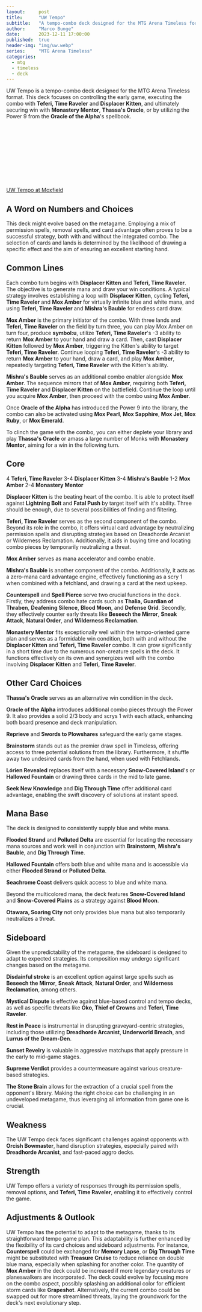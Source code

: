 ```yaml
---
layout:     post
title:      "UW Tempo"
subtitle:   "A tempo-combo deck designed for the MTG Arena Timeless format."
author:     "Marco Bunge"
date:       2023-12-11 17:00:00
published:  true
header-img: "img/uw.webp"
series:     "MTG Arena Timeless"
categories:
  - mtg
  - timeless
  - deck
---
```


UW Tempo is a tempo-combo deck designed for the MTG Arena Timeless format. This deck focuses on controlling the early game, executing the combo with **Teferi, Time Raveler** and **Displacer Kitten**, and ultimately securing win with **Monastery Mentor**, **Thassa's Oracle**, or by utilizing the Power 9 from the **Oracle of the Alpha**'s spellbook.

<iframe data-moxfield-src="https://www.moxfield.com/embed/2zVccpDUd0SoP1FsHocV8Q" id="moxfield-frame-1" frameBorder="0" width="700px" onload="moxfieldOnLoad(event)"></iframe>

<a class="btn btn-link" href="https://www.moxfield.com/embed/2zVccpDUd0SoP1FsHocV8Q" data-moxfield>UW Tempo at Moxfield</a>

## A Word on Numbers and Choices

This deck might evolve based on the metagame. Employing a mix of permission spells, removal spells, and card advantage often proves to be a successful strategy, both with and without the integrated combo. The selection of cards and lands is determined by the likelihood of drawing a specific effect and the aim of ensuring an excellent starting hand.

## Common Lines

Each combo turn begins with **Displacer Kitten** and **Teferi, Time Raveler**. The objective is to generate mana and draw your win conditions. A typical strategy involves establishing a loop with **Displacer Kitten**, cycling **Teferi, Time Raveler** and **Mox Amber** for virtually infinite blue and white mana, and using **Teferi, Time Raveler** and **Mishra's Bauble** for endless card draw.

**Mox Amber** is the primary initiator of the combo. With three lands and **Teferi, Time Raveler** on the field by turn three, you can play Mox Amber on turn four, produce **symbol:u**, utilize **Teferi, Time Raveler**'s -3 ability to return **Mox Amber** to your hand and draw a card. Then, cast **Displacer Kitten** followed by **Mox Amber**, triggering the Kitten's ability to target **Teferi, Time Raveler**. Continue looping **Teferi, Time Raveler**'s -3 ability to return **Mox Amber** to your hand, draw a card, and play **Mox Amber**, repeatedly targeting **Teferi, Time Raveler** with the Kitten's ability.

**Mishra's Bauble** serves as an additional combo enabler alongside **Mox Amber**. The sequence mirrors that of **Mox Amber**, requiring both **Teferi, Time Raveler** and **Displacer Kitten** on the battlefield. Continue the loop until you acquire **Mox Amber**, then proceed with the combo using **Mox Amber**.

Once **Oracle of the Alpha** has introduced the Power 9 into the library, the combo can also be activated using **Mox Pearl**, **Mox Sapphire**, **Mox Jet**, **Mox Ruby**, or **Mox Emerald**.

To clinch the game with the combo, you can either deplete your library and play **Thassa's Oracle** or amass a large number of Monks with **Monastery Mentor**, aiming for a win in the following turn.

## Core

4 **Teferi, Time Raveler**
3-4 **Displacer Kitten**
3-4 **Mishra's Bauble**
1-2 **Mox Amber**
2-4 **Monastery Mentor**

**Displacer Kitten** is the beating heart of the combo. It is able to protect itself against **Lightning Bolt** and **Fatal Push** by target itself with it's ability. Three should be enough, due to several possibilities of finding and filtering.

**Teferi, Time Raveler** serves as the second component of the combo. Beyond its role in the combo, it offers virtual card advantage by neutralizing permission spells and disrupting strategies based on Dreadhorde Arcanist or Wilderness Reclamation. Additionally, it aids in buying time and locating combo pieces by temporarily neutralizing a threat.

**Mox Amber** serves as mana accelerator and combo enable.

**Mishra's Bauble** is another component of the combo. Additionally, it acts as a zero-mana card advantage engine, effectively functioning as a scry 1 when combined with a fetchland, and drawing a card at the next upkeep.

**Counterspell** and **Spell Pierce** serve two crucial functions in the deck. Firstly, they address combo hate cards such as **Thalia, Guardian of Thraben**, **Deafening Silence**, **Blood Moon**, and **Defense Grid**. Secondly, they effectively counter early threats like **Beseech the Mirror**, **Sneak Attack**, **Natural Order**, and **Wilderness Reclamation**. 

**Monastery Mentor** fits exceptionally well within the tempo-oriented game plan and serves as a formidable win condition, both with and without the **Displacer Kitten** and **Teferi, Time Raveler** combo. It can grow significantly in a short time due to the numerous non-creature spells in the deck. It functions effectively on its own and synergizes well with the combo involving **Displacer Kitten** and **Teferi, Time Raveler**.

## Other Card Choices

**Thassa's Oracle** serves as an alternative win condition in the deck.

**Oracle of the Alpha** introduces additional combo pieces through the Power 9. It also provides a solid 2/3 body and scrys 1 with each attack, enhancing both board presence and deck manipulation.

**Reprieve** and **Swords to Plowshares** safeguard the early game stages.

**Brainstorm** stands out as the premier draw spell in Timeless, offering access to three potential solutions from the library. Furthermore, it shuffle away two undesired cards from the hand, when used with Fetchlands.

**Lórien Revealed** replaces itself with a necessary **Snow-Covered Island**'s or **Hallowed Fountain** or drawing three cards in the mid to late game.

**Seek New Knowledge** and **Dig Through Time** offer additional card advantage, enabling the swift discovery of solutions at instant speed.

## Mana Base

The deck is designed to consistently supply blue and white mana.

**Flooded Strand** and **Polluted Delta** are essential for locating the necessary mana sources and work well in conjunction with **Brainstorm**, **Mishra's Bauble**, and **Dig Through Time**.

**Hallowed Fountain** offers both blue and white mana and is accessible via either **Flooded Strand** or **Polluted Delta**.

**Seachrome Coast** delivers quick access to blue and white mana.

Beyond the multicolored mana, the deck features **Snow-Covered Island** and **Snow-Covered Plains** as a strategy against **Blood Moon**.

**Otawara, Soaring City** not only provides blue mana but also temporarily neutralizes a threat.


## Sideboard

Given the unpredictability of the metagame, the sideboard is designed to adapt to expected strategies. Its composition may undergo significant changes based on the metagame.

**Disdainful stroke** is an excellent option against large spells such as **Beseech the Mirror**, **Sneak Attack**, **Natural Order**, and **Wilderness Reclamation**, among others.

**Mystical Dispute** is effective against blue-based control and tempo decks, as well as specific threats like **Oko, Thief of Crowns** and **Teferi, Time Raveler**.

**Rest in Peace** is instrumental in disrupting graveyard-centric strategies, including those utilizing **Dreadhorde Arcanist**, **Underworld Breach**, and **Lurrus of the Dream-Den**.

**Sunset Revelry** is valuable in aggressive matchups that apply pressure in the early to mid-game stages.

**Supreme Verdict** provides a countermeasure against various creature-based strategies.

**The Stone Brain** allows for the extraction of a crucial spell from the opponent's library. Making the right choice can be challenging in an undeveloped metagame, thus leveraging all information from game one is crucial.

## Weakness

The UW Tempo deck faces significant challenges against opponents with **Orcish Bowmaster**, hand disruption strategies, especially paired with **Dreadhorde Arcanist**, and fast-paced aggro decks.

## Strength

UW Tempo offers a variety of responses through its permission spells, removal options, and **Teferi, Time Raveler**, enabling it to effectively control the game.

## Adjustments & Outlook

UW Tempo has the potential to adapt to the metagame, thanks to its straightforward tempo game plan. This adaptability is further enhanced by the flexibility of its card choices and sideboard adjustments. For instance, **Counterspell** could be exchanged for **Memory Lapse**, or **Dig Through Time** might be substituted with **Treasure Cruise** to reduce reliance on double blue mana, especially when splashing for another color. The quantity of **Mox Amber** in the deck could be increased if more legendary creatures or planeswalkers are incorporated. The deck could evolve by focusing more on the combo aspect, possibly splashing an additional color for efficient storm cards like **Grapeshot**. Alternatively, the current combo could be swapped out for more streamlined threats, laying the groundwork for the deck's next evolutionary step.
